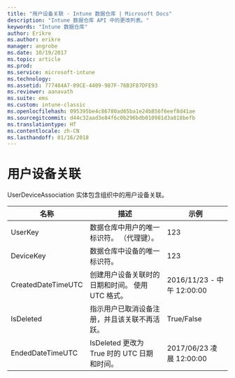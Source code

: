 ```yaml
---
title: "用户设备关联 - Intune 数据仓库 | Microsoft Docs"
description: "Intune 数据仓库 API 中的更改列表。"
keywords: "Intune 数据仓库"
author: Erikre
ms.author: erikre
manager: angrobe
ms.date: 10/19/2017
ms.topic: article
ms.prod: 
ms.service: microsoft-intune
ms.technology: 
ms.assetid: 777484A7-09CE-4409-987F-76B3F87DFE93
ms.reviewer: aanavath
ms.suite: ems
ms.custom: intune-classic
ms.openlocfilehash: 095395be4c86780ad65ba1e24b856f6eef8d41ae
ms.sourcegitcommit: d44c32aad3e84f6c0b296bdb010981d3a818befb
ms.translationtype: HT
ms.contentlocale: zh-CN
ms.lasthandoff: 01/16/2018
---
```

# <a name="user-device-association"></a>用户设备关联

UserDeviceAssociation 实体包含组织中的用户设备关联。

| 名称               | 描述                                                                                      | 示例                |
|--------------------|--------------------------------------------------------------------------------------------------|------------------------|
| UserKey            | 数据仓库中用户的唯一标识符。 （代理键）。                              | 123                    |
| DeviceKey          | 数据仓库中设备的唯一标识符。                                            | 123                    |
| CreatedDateTimeUTC | 创建用户设备关联时的日期和时间。 使用 UTC 格式。                                | 2016/11/23 - 中午 12:00:00 |
| IsDeleted          | 指示用户已取消设备注册，并且该关联不再活跃。 | True/False             |
| EndedDateTimeUTC   | IsDeleted 更改为 True 时的 UTC 日期和时间。                                              | 2017/06/23 凌晨 12:00:00 |
